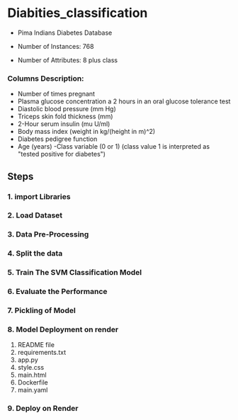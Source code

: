 # Diabities_classification


- Pima Indians Diabetes Database

- Number of Instances: 768

- Number of Attributes: 8 plus class

### Columns Description:

- Number of times pregnant
- Plasma glucose concentration a 2 hours in an oral glucose tolerance test
- Diastolic blood pressure (mm Hg)
- Triceps skin fold thickness (mm)
- 2-Hour serum insulin (mu U/ml)
- Body mass index (weight in kg/(height in m)^2)
- Diabetes pedigree function
- Age (years)
-Class variable (0 or 1) (class value 1 is interpreted as "tested positive for diabetes")



## Steps

### 1. import Libraries 

### 2. Load Dataset 

### 3. Data Pre-Processing 

### 4. Split the data

### 5. Train The SVM Classification Model

### 6. Evaluate the Performance

### 7. Pickling of Model
 
### 8. Model Deployment on render
1. README file
2. requirements.txt
3. app.py
4. style.css
5. main.html
6. Dockerfile
7. main.yaml

### 9. Deploy on Render